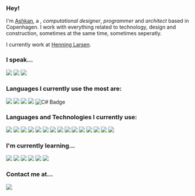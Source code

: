 ### Hey!

I'm [Ashkan](#), a , _computational designer_, _programmer_ and _architect_  based in Copenhagen. I work with everything related to technology, design and construction, sometimes at the same time, sometimes seperatly.

I currently work at [Henning Larsen](https://henninglarsen.com).

### I speak...

![](https://img.shields.io/static/v1?label&message=Farsi&style=for-the-badge&color=blue)
![](https://img.shields.io/static/v1?label&message=English&style=for-the-badge&color=blue)
![](https://img.shields.io/static/v1?label&message=Danish&style=for-the-badge&color=blue)

### Languages I currently use the most are:
![](https://img.shields.io/static/v1?label&logo=typescript&message=Typescript&style=for-the-badge&color=black&logoColor=blue)
![](https://img.shields.io/static/v1?label&logo=javascript&message=Javascript&style=for-the-badge&color=black)
![](https://img.shields.io/static/v1?label&logo=python&message=python&style=for-the-badge&color=black)
![](https://img.shields.io/static/v1?label&logo=houdini&message=Vex&style=for-the-badge&color=black&logoColor=orange)
![C# Badge](https://img.shields.io/static/v1?label&logo=c-sharp&message=C%23&style=for-the-badge&color=black&logoColor=blue)


### Languages and Technologies I currently use:
![](https://img.shields.io/static/v1?label=&logo=next.js&message=Next.js&style=for-the-badge&color=black)
![](https://img.shields.io/static/v1?label=&logo=vue.js&message=Vue.js&style=for-the-badge&color=black)
![](https://img.shields.io/static/v1?label=&logo=graphql&message=GraphQL&style=for-the-badge&color=black)
![](https://img.shields.io/static/v1?label=&logo=vercel&message=Vercel&style=for-the-badge&color=black)
![](https://img.shields.io/static/v1?label=&logo=prisma&message=Prisma&style=for-the-badge&color=black)
![](https://img.shields.io/static/v1?label=&logo=heroku&message=Heroku&style=for-the-badge&color=black)
![](https://img.shields.io/static/v1?label=&logo=firebase&message=Firebase&style=for-the-badge&color=black)
![](https://img.shields.io/static/v1?label=&logo=gcp&message=GCP%20Vertex&style=for-the-badge&color=black)
![](https://img.shields.io/static/v1?label=&logo=azure&message=Azure&style=for-the-badge&color=black)
![](https://img.shields.io/static/v1?label=&logo=eto-form&message=ETO.form&style=for-the-badge&color=black)
![](https://img.shields.io/static/v1?label=&logo=docker&message=Docker&style=for-the-badge&color=black)
![](https://img.shields.io/static/v1?label=&logo=kubernetes&message=Kubernetes&style=for-the-badge&color=black)
![](https://img.shields.io/static/v1?label=&logo=mongodb&message=MongoDB&style=for-the-badge&color=black)
![](https://img.shields.io/static/v1?label=&logo=postgresql&message=PostgreSQL&style=for-the-badge&color=black)
![](https://img.shields.io/static/v1?label=&logo=figma&message=Figma&style=for-the-badge&color=black)

### I'm currently learning...

![](https://img.shields.io/static/v1?label=Google&logo=google&message=Cloud%20Platform&style=for-the-badge&color=blue&labelColor=black)
![](https://img.shields.io/static/v1?label=Cloud%20Computation&logo=google&message=GPU%20Computing&style=for-the-badge&color=blue&labelColor=black)
![](https://img.shields.io/static/v1?label=GitHub%20Actions&logo=github&message=GitHub%20Actions&style=for-the-badge&color=blue&labelColor=black)
![](https://img.shields.io/static/v1?label=Linux%20Command%20Lines&logo=linux&message=Linux%20Command%20Lines&style=for-the-badge&color=blue&labelColor=black)
![](https://img.shields.io/static/v1?label=Swift&logo=swift&message=Swift&style=for-the-badge&color=blue&labelColor=black)
![](https://img.shields.io/static/v1?label=React%20Native&logo=react&message=React%20Native&style=for-the-badge&color=blue&labelColor=black)


### Contact me at...

[![](https://img.shields.io/static/v1?label&logo=linkedin&message=linkedin&style=for-the-badge&color=blue)](https://www.linkedin.com/in/ashkanrezaee/)

